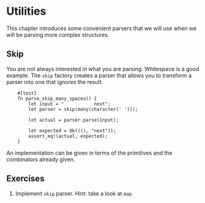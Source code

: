 # Utilities
This chapter introduces some convenient parsers that we will use when we will be
parsing more complex structures.

## Skip
You are not always interested in what you are parsing. Whitespace is a good
example. The `skip` factory creates a parser that allows you to transform a
parser into one that ignores the result.

```
    #[test]
    fn parse_skip_many_spaces() {
        let input = "           next";
        let parser = skip(many(character(' ')));

        let actual = parser.parse(input);

        let expected = Ok(((), "next"));
        assert_eq!(actual, expected);
    }
```

An implementation can be given in terms of the primitives and the combinators
already given.

## Exercises
1. Implement `skip` parser. Hint: take a look at `map`
